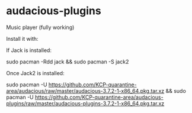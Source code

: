 # audacious-plugins

Music player (fully working)

Install it with:

If Jack is installed:

sudo pacman -Rdd jack && sudo pacman -S jack2

Once Jack2 is installed:

sudo pacman -U https://github.com/KCP-quarantine-area/audacious/raw/master/audacious-3.7.2-1-x86_64.pkg.tar.xz && sudo pacman -U https://github.com/KCP-quarantine-area/audacious-plugins/raw/master/audacious-plugins-3.7.2-1-x86_64.pkg.tar.xz
